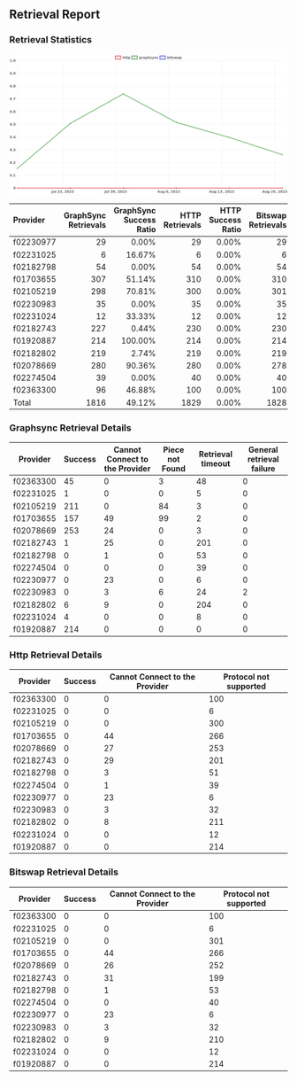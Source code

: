## Retrieval Report
### Retrieval Statistics
<img src="https://raw.githubusercontent.com/data-preservation-programs/filplus-checker-assets/main/filecoin-project/filecoin-plus-large-datasets/issues/1671/1692633292373.png"/>

| Provider  | GraphSync Retrievals | GraphSync Success Ratio | HTTP Retrievals | HTTP Success Ratio | Bitswap Retrievals | Bitswap Success Ratio |
| :-------- | -------------------: | ----------------------: | --------------: | -----------------: | -----------------: | --------------------: |
| f02230977 |                   29 |                   0.00% |              29 |              0.00% |                 29 |                 0.00% |
| f02231025 |                    6 |                  16.67% |               6 |              0.00% |                  6 |                 0.00% |
| f02182798 |                   54 |                   0.00% |              54 |              0.00% |                 54 |                 0.00% |
| f01703655 |                  307 |                  51.14% |             310 |              0.00% |                310 |                 0.00% |
| f02105219 |                  298 |                  70.81% |             300 |              0.00% |                301 |                 0.00% |
| f02230983 |                   35 |                   0.00% |              35 |              0.00% |                 35 |                 0.00% |
| f02231024 |                   12 |                  33.33% |              12 |              0.00% |                 12 |                 0.00% |
| f02182743 |                  227 |                   0.44% |             230 |              0.00% |                230 |                 0.00% |
| f01920887 |                  214 |                 100.00% |             214 |              0.00% |                214 |                 0.00% |
| f02182802 |                  219 |                   2.74% |             219 |              0.00% |                219 |                 0.00% |
| f02078669 |                  280 |                  90.36% |             280 |              0.00% |                278 |                 0.00% |
| f02274504 |                   39 |                   0.00% |              40 |              0.00% |                 40 |                 0.00% |
| f02363300 |                   96 |                  46.88% |             100 |              0.00% |                100 |                 0.00% |
| Total     |                 1816 |                  49.12% |            1829 |              0.00% |               1828 |                 0.00% |

### Graphsync Retrieval Details
| Provider  | Success | Cannot Connect to the Provider | Piece not Found | Retrieval timeout | General retrieval failure |
| --------- | ------- | ------------------------------ | --------------- | ----------------- | ------------------------- |
| f02363300 | 45      | 0                              | 3               | 48                | 0                         |
| f02231025 | 1       | 0                              | 0               | 5                 | 0                         |
| f02105219 | 211     | 0                              | 84              | 3                 | 0                         |
| f01703655 | 157     | 49                             | 99              | 2                 | 0                         |
| f02078669 | 253     | 24                             | 0               | 3                 | 0                         |
| f02182743 | 1       | 25                             | 0               | 201               | 0                         |
| f02182798 | 0       | 1                              | 0               | 53                | 0                         |
| f02274504 | 0       | 0                              | 0               | 39                | 0                         |
| f02230977 | 0       | 23                             | 0               | 6                 | 0                         |
| f02230983 | 0       | 3                              | 6               | 24                | 2                         |
| f02182802 | 6       | 9                              | 0               | 204               | 0                         |
| f02231024 | 4       | 0                              | 0               | 8                 | 0                         |
| f01920887 | 214     | 0                              | 0               | 0                 | 0                         |

### Http Retrieval Details
| Provider  | Success | Cannot Connect to the Provider | Protocol not supported |
| --------- | ------- | ------------------------------ | ---------------------- |
| f02363300 | 0       | 0                              | 100                    |
| f02231025 | 0       | 0                              | 6                      |
| f02105219 | 0       | 0                              | 300                    |
| f01703655 | 0       | 44                             | 266                    |
| f02078669 | 0       | 27                             | 253                    |
| f02182743 | 0       | 29                             | 201                    |
| f02182798 | 0       | 3                              | 51                     |
| f02274504 | 0       | 1                              | 39                     |
| f02230977 | 0       | 23                             | 6                      |
| f02230983 | 0       | 3                              | 32                     |
| f02182802 | 0       | 8                              | 211                    |
| f02231024 | 0       | 0                              | 12                     |
| f01920887 | 0       | 0                              | 214                    |

### Bitswap Retrieval Details
| Provider  | Success | Cannot Connect to the Provider | Protocol not supported |
| --------- | ------- | ------------------------------ | ---------------------- |
| f02363300 | 0       | 0                              | 100                    |
| f02231025 | 0       | 0                              | 6                      |
| f02105219 | 0       | 0                              | 301                    |
| f01703655 | 0       | 44                             | 266                    |
| f02078669 | 0       | 26                             | 252                    |
| f02182743 | 0       | 31                             | 199                    |
| f02182798 | 0       | 1                              | 53                     |
| f02274504 | 0       | 0                              | 40                     |
| f02230977 | 0       | 23                             | 6                      |
| f02230983 | 0       | 3                              | 32                     |
| f02182802 | 0       | 9                              | 210                    |
| f02231024 | 0       | 0                              | 12                     |
| f01920887 | 0       | 0                              | 214                    |
